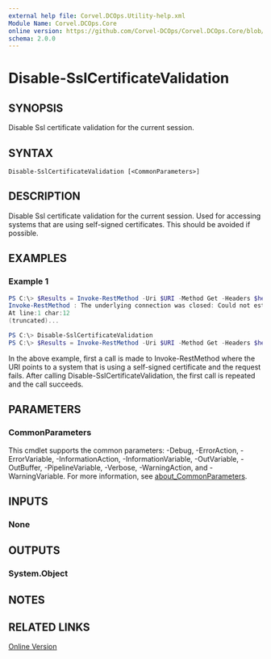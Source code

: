 ```yaml
---
external help file: Corvel.DCOps.Utility-help.xml
Module Name: Corvel.DCOps.Core
online version: https://github.com/Corvel-DCOps/Corvel.DCOps.Core/blob/main/Source/docs/Disable-SslCertificateValidation.md
schema: 2.0.0
---
```


# Disable-SslCertificateValidation

## SYNOPSIS
Disable Ssl certificate validation for the current session.

## SYNTAX

```
Disable-SslCertificateValidation [<CommonParameters>]
```

## DESCRIPTION
Disable Ssl certificate validation for the current session. Used for accessing systems 
that are using self-signed certificates.
This should be avoided if possible. 

## EXAMPLES

### Example 1
```powershell
PS C:\> $Results = Invoke-RestMethod -Uri $URI -Method Get -Headers $headers
Invoke-RestMethod : The underlying connection was closed: Could not establish trust relationship for the SSL/TLS secure channel.
At line:1 char:12
(truncated)...

PS C:\> Disable-SslCertificateValidation
PS C:\> $Results = Invoke-RestMethod -Uri $URI -Method Get -Headers $headers
```

In the above example, first a call is made to Invoke-RestMethod where the URI points to a system that is using a self-signed
certificate and the request fails.
After calling Disable-SslCertificateValidation, the first call is repeated and the call succeeds. 

## PARAMETERS

### CommonParameters
This cmdlet supports the common parameters: -Debug, -ErrorAction, -ErrorVariable, -InformationAction, -InformationVariable, -OutVariable, -OutBuffer, -PipelineVariable, -Verbose, -WarningAction, and -WarningVariable. For more information, see [about_CommonParameters](http://go.microsoft.com/fwlink/?LinkID=113216).

## INPUTS

### None

## OUTPUTS

### System.Object
## NOTES

## RELATED LINKS

[Online Version](https://github.com/Corvel-DCOps/Corvel.DCOps.Core/blob/main/Source/docs/Disable-SslCertificateValidation.md)
